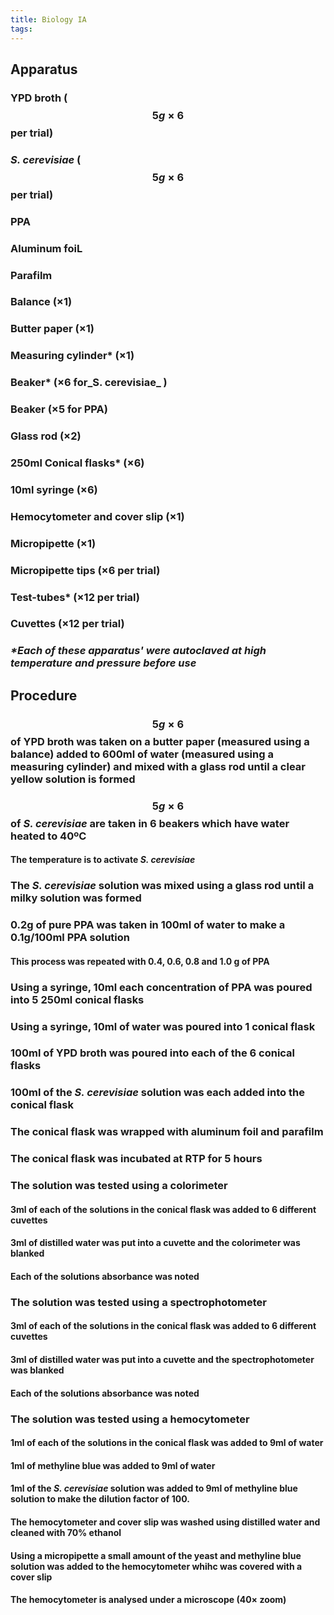 ```yaml
---
title: Biology IA
tags:
---
```


## **Apparatus**
### YPD broth ( $$5g×6$$ per trial)
### _S. cerevisiae_  ( $$5g×6$$ per trial)
### PPA
### Aluminum foiL
### Parafilm
### Balance (×1)
### Butter paper (×1)
### Measuring cylinder* (×1)
### Beaker* (×6 for_S. cerevisiae_  )
### Beaker (×5 for PPA)
### Glass rod (×2)
### 250ml Conical flasks* (×6)
### 10ml syringe (×6)
### Hemocytometer and cover slip (×1)
### Micropipette (×1)
### Micropipette tips (×6 per trial)
### Test-tubes* (×12 per trial)
### Cuvettes (×12 per trial)
### _*Each of these apparatus' were autoclaved at high temperature and pressure before use_
## **Procedure**
### $$5g×6$$ of YPD broth was taken on a butter paper (measured using a balance) added to 600ml of water (measured using a measuring cylinder) and mixed with a glass rod until a clear yellow solution is formed
### $$5g×6$$ of _S. cerevisiae_ are taken in 6 beakers which have water heated to 40ºC
#### The temperature is to activate _S. cerevisiae_
### The _S. cerevisiae_  solution was mixed using a glass rod until a milky solution was formed
### 0.2g of pure PPA was taken in 100ml of water to make a 0.1g/100ml PPA solution
#### This process was repeated with 0.4, 0.6, 0.8 and 1.0 g of PPA
### Using a syringe, 10ml each concentration of PPA was poured into 5 250ml conical flasks
### Using a syringe, 10ml of water was poured into 1 conical flask
### 100ml of YPD broth was poured into each of the 6 conical flasks
### 100ml of the _S. cerevisiae_ solution was each added into the conical flask
### The conical flask was wrapped with aluminum foil and parafilm
### The conical flask was incubated at RTP for 5 hours
### The solution was tested using a colorimeter
#### 3ml of each of the solutions in the conical flask was added to 6 different cuvettes
#### 3ml of distilled water was put into a cuvette and the colorimeter was blanked
#### Each of the solutions absorbance was noted
### The solution was tested using a spectrophotometer
#### 3ml of each of the solutions in the conical flask was added to 6 different cuvettes
#### 3ml of distilled water was put into a cuvette and the spectrophotometer was blanked
#### Each of the solutions absorbance was noted
### The solution was tested using a hemocytometer
#### 1ml of each of the solutions in the conical flask was added to 9ml of water
#### 1ml of methyline blue was added to 9ml of water
#### 1ml of the _S. cerevisiae_ solution was added to 9ml of methyline blue solution to make the dilution factor of 100.
#### The hemocytometer and cover slip was washed using distilled water and cleaned with 70% ethanol
#### Using a micropipette a small amount of the yeast and methyline blue solution was added to the hemocytometer whihc was covered with a cover slip
#### The hemocytometer is analysed under a microscope (40× zoom)

